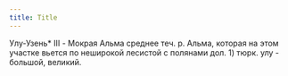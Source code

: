 ```yaml
---
title: Title
---
```


Улу-Узень* III - Мокрая Альма среднее теч. р. Альма, которая на этом участке
вьется по неширокой лесистой с полянами дол. 1) тюрк. улу - большой, великий.
